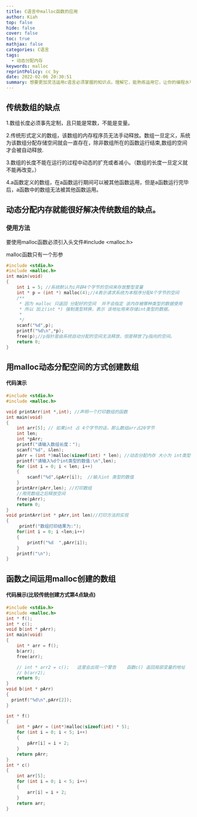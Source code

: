 ```yaml
---
title: C语言中malloc函数的应用
author: Kiah
top: false
hide: false
cover: false
toc: true
mathjax: false
categories: C语言
tags:
  - 动态分配内存
keywords: malloc
reprintPolicy: cc_by
date: 2022-02-06 20:30:51
summary: 想要更加灵活运用c语言必须掌握的知识点。理解它，能熟练运用它，让你的编程水平进一步提升。
---
```

## 传统数组的缺点

1.数组长度必须事先定制，且只能是常数，不能是变量。

2.传统形式定义的数组，该数组的内存程序员无法手动释放。数组一旦定义，系统为该数组分配存储空间就会一直存在，除非数组所在的函数运行结束,数组的空间才会被自动释放.

3.数组的长度不能在运行的过程中动态的扩充或者减小。（数组的长度一旦定义就不能再改变。）

4.a函数定义的数组，在a函数运行期间可以被其他函数运用，但是a函数运行完毕后，a函数中的数组无法被其他函数运用。

## 动态分配内存就能很好解决传统数组的缺点。

### 使用方法

要使用malloc函数必须引入头文件#include <malloc.h>

malloc函数只有一个形参

```c
#include <stdio.h>
#include <malloc.h>
int main(void)
{
    int i = 5; //系统默认为i开辟4个字节的空间来存放整型变量  
    int * p = (int *) malloc(4);//4表示请求系统为本程序分配4个字节的空间
    /**
     * 因为 malloc 只返回 分配好的空间  并不会指定 该内存被哪种类型的数据使用
     * 所以 加上(int *) 强制类型转换，表示 该地址用来存储int类型的数据。
     * 
     */
    scanf("%d",p);
    printf("%d\n",*p);
    free(p);//p指针是由系统自动分配的空间无法释放，但是释放了p指向的空间。
    return 0;
}
```



## 用malloc动态分配空间的方式创建数组

#### 代码演示

```c
#include <stdio.h>
#include <malloc.h>

void printArr(int *,int); //声明一个打印数组的函数
int main(void)
{
    int arr[5]; // 如果int 占 4个字节的话，那么数组arr占20字节
    int len;
    int *pArr;
    printf("请输入数组长度：");
    scanf("%d", &len);
    pArr = (int *)malloc(sizeof(int) * len); //动态分配内存 大小为 int类型所占字节的 len 倍
    printf("请输入%d个int类型的数值:\n",len);
    for (int i = 0; i < len; i++)
    {
        scanf("%d",&pArr[i]);  //输入int 类型的数值
    }
    printArr(pArr,len); //打印数组
    //用完数组之后释放空间
    free(pArr);
    return 0;
}
void printArr(int * pArr,int len)//打印方法的实现
{
     printf("数组打印结果为:");
    for(int i = 0; i <len;i++)
    {
        printf("%d  ",pArr[i]);
    }
    printf("\n");
}
```



## 函数之间运用malloc创建的数组

#### 代码展示(比较传统创建方式第4点缺点)

```c
#include <stdio.h>
#include <malloc.h>
int * f();
int * c();
void b(int * pArr);
int main(void)
{
    int * arr = f();
    b(arr);
    free(arr);

    // int * arr2 = c();   这里会出现一个警告    函数c() 返回局部变量的地址
    // b(arr2);
    return 0;
}
void b(int * pArr)
{
  printf("%d\n",pArr[2]);
}

int * f()
{
    int * pArr = (int*)malloc(sizeof(int) * 5);
    for (int i = 0; i < 5; i++)
    {
        pArr[i] = i + 2;
    }
    return pArr;
}
int * c()
{
    int arr[5];
    for (int i = 0; i < 5; i++)
    {
        arr[i] = i + 2;
    }
    return arr;
}
```

